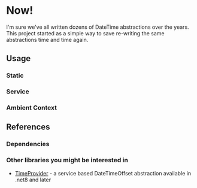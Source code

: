 # Now!

I'm sure we've all written dozens of DateTime abstractions over the years. This project started as a simple way to save
re-writing the same abstractions time and time again.

## Usage

### Static

### Service

### Ambient Context

## References

### Dependencies

### Other libraries you might be interested in

- [TimeProvider](https://learn.microsoft.com/en-us/dotnet/api/system.timeprovider?view=net-8.0) - a service based 
    DateTimeOffset abstraction available in .net8 and later